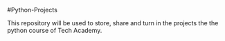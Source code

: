 #Python-Projects

This repository will be used to store, share and turn in the projects the the python course of Tech Academy.